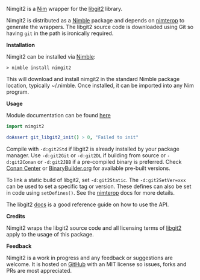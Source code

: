 Nimgit2 is a [Nim](https://nim-lang.org/) wrapper for the [libgit2](https://github.com/libgit2/libgit2) library.

Nimgit2 is distributed as a [Nimble](https://github.com/nim-lang/nimble) package and depends on [nimterop](https://github.com/nimterop/nimterop) to generate the wrappers. The libgit2 source code is downloaded using Git so having ```git``` in the path is ironically required.

__Installation__

Nimgit2 can be installed via [Nimble](https://github.com/nim-lang/nimble):

```
> nimble install nimgit2
```

This will download and install nimgit2 in the standard Nimble package location, typically ~/.nimble. Once installed, it can be imported into any Nim program.

__Usage__

Module documentation can be found [here](https://genotrance.github.io/nimgit2/theindex.html)

```nim
import nimgit2

doAssert git_libgit2_init() > 0, "Failed to init"
```

Compile with `-d:git2Std` if libgit2 is already installed by your package manager. Use `-d:git2Git` or `-d:git2DL` if building from source or `-d:git2Conan` or `-d:git2JBB` if a pre-compiled binary is preferred. Check [Conan Center](https://conan.io/center) or [BinaryBuilder.org](https://github.com/JuliaBinaryWrappers/LibGit2_jll.jl/releases) for available pre-built versions.

To link a static build of libgit2, set `-d:git2Static`. The `-d:git2SetVer=xxx` can be used to set a specific tag or version. These defines can also be set in code using `setDefines()`. See the [nimterop](https://github.com/nimterop/nimterop) docs for more details.

The libgit2 [docs](https://libgit2.org/libgit2/#HEAD) is a good reference guide on how to use the API.

__Credits__

Nimgit2 wraps the libgit2 source code and all licensing terms of [libgit2](https://github.com/libgit2/libgit2/blob/master/COPYING) apply to the usage of this package.

__Feedback__

Nimgit2 is a work in progress and any feedback or suggestions are welcome. It is hosted on [GitHub](https://github.com/genotrance/nimgit2) with an MIT license so issues, forks and PRs are most appreciated.
